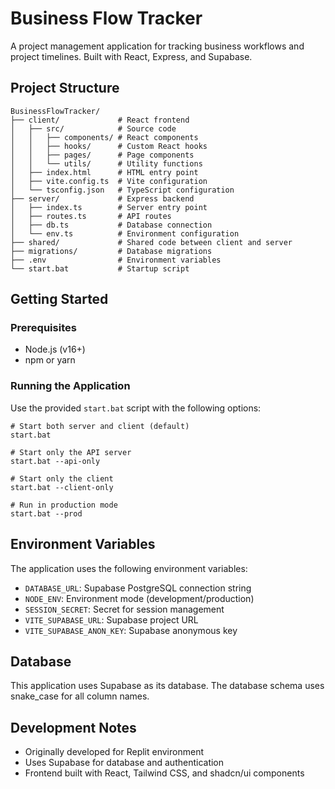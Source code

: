 # Business Flow Tracker

A project management application for tracking business workflows and project timelines. Built with React, Express, and Supabase.

## Project Structure

```
BusinessFlowTracker/
├── client/             # React frontend
│   ├── src/            # Source code
│   │   ├── components/ # React components
│   │   ├── hooks/      # Custom React hooks
│   │   ├── pages/      # Page components
│   │   └── utils/      # Utility functions
│   ├── index.html      # HTML entry point
│   ├── vite.config.ts  # Vite configuration
│   └── tsconfig.json   # TypeScript configuration
├── server/             # Express backend
│   ├── index.ts        # Server entry point
│   ├── routes.ts       # API routes
│   ├── db.ts           # Database connection
│   └── env.ts          # Environment configuration
├── shared/             # Shared code between client and server
├── migrations/         # Database migrations
├── .env                # Environment variables
└── start.bat           # Startup script
```

## Getting Started

### Prerequisites

- Node.js (v16+)
- npm or yarn

### Running the Application

Use the provided `start.bat` script with the following options:

```
# Start both server and client (default)
start.bat

# Start only the API server
start.bat --api-only

# Start only the client
start.bat --client-only

# Run in production mode
start.bat --prod
```

## Environment Variables

The application uses the following environment variables:

- `DATABASE_URL`: Supabase PostgreSQL connection string
- `NODE_ENV`: Environment mode (development/production)
- `SESSION_SECRET`: Secret for session management
- `VITE_SUPABASE_URL`: Supabase project URL
- `VITE_SUPABASE_ANON_KEY`: Supabase anonymous key

## Database

This application uses Supabase as its database. The database schema uses snake_case for all column names.

## Development Notes

- Originally developed for Replit environment
- Uses Supabase for database and authentication
- Frontend built with React, Tailwind CSS, and shadcn/ui components
